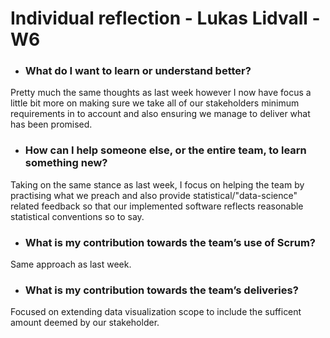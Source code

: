 # Individual reflection - Lukas Lidvall - W6

- ### What do I want to learn or understand better?

Pretty much the same thoughts as last week however I now have focus a little bit more on making sure we take all of our stakeholders minimum requirements in to account and also ensuring we manage to deliver what has been promised.

- ### How can I help someone else, or the entire team, to learn something new?

Taking on the same stance as last week, I focus on helping the team by practising what we preach and also provide statistical/"data-science" related feedback so that our implemented software reflects reasonable statistical conventions so to say.

- ### What is my contribution towards the team’s use of Scrum?

Same approach as last week.

- ### What is my contribution towards the team’s deliveries?

Focused on extending data visualization scope to include the sufficent amount deemed by our stakeholder.
